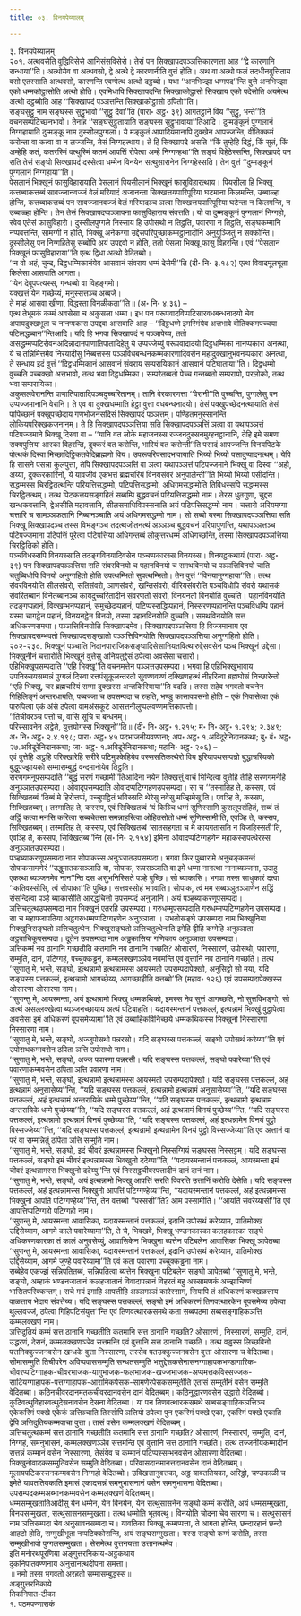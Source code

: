 ```yaml
---
title: ०३. विनयपेय्यालम्

---
```

३. विनयपेय्यालम्  
२०१. अत्थवसेति वुद्धिविसेसे आनिसंसविसेसे। तेसं पन सिक्खापदपञ्ञत्तिकारणत्ता आह ‘‘द्वे कारणानि सन्धाया’’ति। अत्थोयेव वा अत्थवसो, द्वे अत्थे द्वे कारणानीति वुत्तं होति। अथ वा अत्थो फलं तदधीनवुत्तिताय वसो एतस्साति अत्थवसो, कारणन्ति एवम्पेत्थ अत्थो दट्ठब्बो। यथा ‘‘अनभिज्झा धम्मपद’’न्ति वुत्ते अनभिज्झा एको धम्मकोट्ठासोति अत्थो होति। एवमिधापि सिक्खापदन्ति सिक्खाकोट्ठासो सिक्खाय एको पदेसोति अयमेत्थ अत्थो दट्ठब्बोति आह ‘‘सिक्खापदं पञ्ञत्तन्ति सिक्खाकोट्ठासो ठपितो’’ति।  
सङ्घसुट्ठु नाम सङ्घस्स सुट्ठुभावो ‘‘सुट्ठु देवा’’ति (पारा॰ अट्ठ॰ ३९) आगतट्ठाने विय ‘‘सुट्ठु, भन्ते’’ति वचनसम्पटिच्छनभावो। तेनाह ‘‘सङ्घसुट्ठुतायाति सङ्घस्स सुट्ठुभावाया’’तिआदि। दुम्मङ्कूनं पुग्गलानं निग्गहायाति दुम्मङ्कू नाम दुस्सीलपुग्गला। ये मङ्कुतं आपादियमानापि दुक्खेन आपज्जन्ति, वीतिक्कमं करोन्ता वा कत्वा वा न लज्जन्ति, तेसं निग्गहत्थाय। ते हि सिक्खापदे असति ‘‘किं तुम्हेहि दिट्ठं, किं सुतं, किं अम्हेहि कतं, कतरस्मिं वत्थुस्मिं कतमं आपत्तिं रोपेत्वा अम्हे निग्गण्हथा’’ति सङ्घं विहेठेस्सन्ति, सिक्खापदे पन सति तेसं सङ्घो सिक्खापदं दस्सेत्वा धम्मेन विनयेन सत्थुसासनेन निग्गहेस्सति। तेन वुत्तं ‘‘दुम्मङ्कूनं पुग्गलानं निग्गहाया’’ति।  
पेसलानं भिक्खूनं फासुविहारायाति पेसलानं पियसीलानं भिक्खूनं फासुविहारत्थाय। पियसीला हि भिक्खू कत्तब्बाकत्तब्बं सावज्जानवज्जं वेलं मरियादं अजानन्ता सिक्खत्तयपारिपूरिया घटमाना किलमन्ति, उब्बाळ्हा होन्ति, कत्तब्बाकत्तब्बं पन सावज्जानवज्जं वेलं मरियादञ्च ञत्वा सिक्खत्तयपारिपूरिया घटेन्ता न किलमन्ति, न उब्बाळ्हा होन्ति। तेन तेसं सिक्खापदप्पञ्ञापना फासुविहाराय संवत्तति। यो वा दुम्मङ्कूनं पुग्गलानं निग्गहो, स्वेव एतेसं फासुविहारो। दुस्सीलपुग्गले निस्साय हि उपोसथो न तिट्ठति, पवारणा न तिट्ठति, सङ्घकम्मानि नप्पवत्तन्ति, सामग्गी न होति, भिक्खू अनेकग्गा उद्देसपरिपुच्छाकम्मट्ठानादीनि अनुयुञ्जितुं न सक्कोन्ति। दुस्सीलेसु पन निग्गहितेसु सब्बोपि अयं उपद्दवो न होति, ततो पेसला भिक्खू फासु विहरन्ति। एवं ‘‘पेसलानं भिक्खूनं फासुविहाराया’’ति एत्थ द्विधा अत्थो वेदितब्बो।  
‘‘न वो अहं, चुन्द, दिट्ठधम्मिकानंयेव आसवानं संवराय धम्मं देसेमी’’ति (दी॰ नि॰ ३.१८२) एत्थ विवादमूलभूता किलेसा आसवाति आगता।  
‘‘येन देवूपपत्यस्स, गन्धब्बो वा विहङ्गमो।  
यक्खत्तं येन गच्छेय्यं, मनुस्सत्तञ्च अब्बजे।  
ते मय्हं आसवा खीणा, विद्धस्ता विनळीकता’’ति॥ (अ॰ नि॰ ४.३६) –  
एत्थ तेभूमकं कम्मं अवसेसा च अकुसला धम्मा। इध पन परूपवादविप्पटिसारवधबन्धनादयो चेव अपायदुक्खभूता च नानप्पकारा उपद्दवा आसवाति आह – ‘‘दिट्ठधम्मे इमस्मिंयेव अत्तभावे वीतिक्कमपच्चया पटिलद्धब्बान’’न्तिआदि। यदि हि भगवा सिक्खापदं न पञ्ञापेय्य, ततो असद्धम्मप्पटिसेवनअदिन्नादानपाणातिपातादिहेतु ये उप्पज्जेय्युं परूपवादादयो दिट्ठधम्मिका नानप्पकारा अनत्था, ये च तन्निमित्तमेव निरयादीसु निब्बत्तस्स पञ्ञविधबन्धनकम्मकारणादिवसेन महादुक्खानुभवनप्पकारा अनत्था, ते सन्धाय इदं वुत्तं ‘‘दिट्ठधम्मिकानं आसवानं संवराय सम्परायिकानं आसवानं पटिघाताया’’ति। दिट्ठधम्मो वुच्चति पच्चक्खो अत्तभावो, तत्थ भवा दिट्ठधम्मिका। सम्परेतब्बतो पेच्च गन्तब्बतो सम्परायो, परलोको, तत्थ भवा सम्परायिका।  
अकुसलवेरानन्ति पाणातिपातादिपञ्चदुच्चरितानम्। तानि वेरकारणत्ता ‘‘वेरानी’’ति वुच्चन्ति, पुग्गलेसु पन उप्पज्जमानानि वेरानि। ते एव वा दुक्खधम्माति हेट्ठा वुत्ता वधबन्धनादयो। तेसं पक्खुपच्छेदनत्थायाति तेसं पापिच्छानं पक्खुपच्छेदाय गणभोजनसदिसं सिक्खापदं पञ्ञत्तम्। पण्डितमनुस्सानन्ति लोकियपरिक्खकजनानम्। ते हि सिक्खापदपञ्ञत्तिया सति सिक्खापदपञ्ञत्तिं ञत्वा वा यथापञ्ञत्तं पटिपज्जमाने भिक्खू दिस्वा वा – ‘‘यानि वत लोके महाजनस्स रज्जनदुस्सनमुय्हनट्ठानानि, तेहि इमे समणा सक्यपुत्तिया आरका विहरन्ति, दुक्करं वत करोन्ति, भारियं वत करोन्ती’’ति पसादं आपज्जन्ति विनयपिटके पोत्थकं दिस्वा मिच्छादिट्ठिकतवेदिब्राह्मणो विय। उपरूपरिपसादभावायाति भिय्यो भिय्यो पसादुप्पादनत्थम्। येपि हि सासने पसन्ना कुलपुत्ता, तेपि सिक्खापदपञ्ञत्तिं वा ञत्वा यथापञ्ञत्तं पटिपज्जमाने भिक्खू वा दिस्वा ‘‘अहो, अय्या, दुक्करकारिनो, ये यावजीवं एकभत्तं ब्रह्मचरियं विनयसंवरं अनुपालेन्ती’’ति भिय्यो भिय्यो पसीदन्ति।  
सद्धम्मस्स चिरट्ठितत्थन्ति परियत्तिसद्धम्मो, पटिपत्तिसद्धम्मो, अधिगमसद्धम्मोति तिविधस्सपि सद्धम्मस्स चिरट्ठितत्थम्। तत्थ पिटकत्तयसङ्गहितं सब्बम्पि बुद्धवचनं परियत्तिसद्धम्मो नाम। तेरस धुतगुणा, चुद्दस खन्धकवत्तानि, द्वेअसीति महावत्तानि, सीलसमाधिविपस्सनाति अयं पटिपत्तिसद्धम्मो नाम। चत्तारो अरियमग्गा चत्तारि च सामञ्ञफलानि निब्बानञ्चाति अयं अधिगमसद्धम्मो नाम। सो सब्बो यस्मा सिक्खापदपञ्ञत्तिया सति भिक्खू सिक्खापदञ्च तस्स विभङ्गञ्च तदत्थजोतनत्थं अञ्ञञ्च बुद्धवचनं परियापुणन्ति, यथापञ्ञत्तञ्च पटिपज्जमाना पटिपत्तिं पूरेत्वा पटिपत्तिया अधिगन्तब्बं लोकुत्तरधम्मं अधिगच्छन्ति, तस्मा सिक्खापदपञ्ञत्तिया चिरट्ठितिको होति।  
पञ्चविधस्सपि विनयस्साति तदङ्गविनयादिवसेन पञ्चप्पकारस्स विनयस्स। विनयट्ठकथायं (पारा॰ अट्ठ॰ ३९) पन सिक्खापदपञ्ञत्तिया सति संवरविनयो च पहानविनयो च समथविनयो च पञ्ञत्तिविनयो चाति चतुब्बिधोपि विनयो अनुग्गहितो होति उपत्थम्भितो सुपत्थम्भितो। तेन वुत्तं ‘‘विनयानुग्गहाया’’ति। तत्थ संवरविनयोति सीलसंवरो, सतिसंवरो, ञाणसंवरो, खन्तिसंवरो, वीरियसंवरोति पञ्चविधोपि संवरो यथासकं संवरितब्बानं विनेतब्बानञ्च कायदुच्चरितादीनं संवरणतो संवरो, विनयनतो विनयोति वुच्चति। पहानविनयोति तदङ्गप्पहानं, विक्खम्भनप्पहानं, समुच्छेदप्पहानं, पटिप्पस्सद्धिप्पहानं, निस्सरणप्पहानन्ति पञ्चविधम्पि पहानं यस्मा चागट्ठेन पहानं, विनयनट्ठेन विनयो, तस्मा पहानविनयोति वुच्चति। समथविनयोति सत्त अधिकरणसमथा। पञ्ञत्तिविनयोति सिक्खापदमेव। सिक्खापदपञ्ञत्तिया हि विज्जमानाय एव सिक्खापदसम्भवतो सिक्खापदसङ्खातो पञ्ञत्तिविनयोति सिक्खापदपञ्ञत्तिया अनुग्गहितो होति।  
२०२-२३०. भिक्खूनं पञ्चाति निदानपाराजिकसङ्घादिसेसानियतवित्थारुद्देसवसेन पञ्च भिक्खूनं उद्देसा। भिक्खुनीनं चत्तारोति भिक्खूनं वुत्तेसु अनियतुद्देसं ठपेत्वा अवसेसा चत्तारो।  
एहिभिक्खूपसम्पदाति ‘‘एहि भिक्खू’’ति वचनमत्तेन पञ्ञत्तउपसम्पदा। भगवा हि एहिभिक्खुभावाय उपनिस्सयसम्पन्नं पुग्गलं दिस्वा रत्तपंसुकूलन्तरतो सुवण्णवण्णं दक्खिणहत्थं नीहरित्वा ब्रह्मघोसं निच्छारेन्तो ‘‘एहि भिक्खु, चर ब्रह्मचरियं सम्मा दुक्खस्स अन्तकिरियाया’’ति वदति। तस्स सहेव भगवतो वचनेन गिहिलिङ्गं अन्तरधायति, पब्बज्जा च उपसम्पदा च रुहति, भण्डु कासाववसनो होति – एकं निवासेत्वा एकं पारुपित्वा एकं अंसे ठपेत्वा वामअंसकूटे आसत्तनीलुप्पलवण्णमत्तिकापत्तो।  
‘‘तिचीवरञ्च पत्तो च, वासि सूचि च बन्धनम्।  
परिस्सावनेन अट्ठेते, युत्तयोगस्स भिक्खुनो’’ति॥ (दी॰ नि॰ अट्ठ॰ १.२१५; म॰ नि॰ अट्ठ॰ १.२९४; २.३४९; अ॰ नि॰ अट्ठ॰ २.४.१९८; पारा॰ अट्ठ॰ ४५ पदभाजनीयवण्णना; अप॰ अट्ठ॰ १.अविदूरेनिदानकथा; बु॰ वं॰ अट्ठ॰ २७.अविदूरेनिदानकथा; जा॰ अट्ठ॰ १.अविदूरेनिदानकथा; महानि॰ अट्ठ॰ २०६) –  
एवं वुत्तेहि अट्ठहि परिक्खारेहि सरीरे पटिमुक्केहियेव वस्ससतिकत्थेरो विय इरियापथसम्पन्नो बुद्धाचरियको बुद्धुपज्झायको सम्मासम्बुद्धं वन्दमानोयेव तिट्ठति।  
सरणगमनूपसम्पदाति ‘‘बुद्धं सरणं गच्छामी’’तिआदिना नयेन तिक्खत्तुं वाचं भिन्दित्वा वुत्तेहि तीहि सरणगमनेहि अनुञ्ञातउपसम्पदा। ओवादूपसम्पदाति ओवादप्पटिग्गहणउपसम्पदा। सा च ‘‘तस्मातिह ते, कस्सप, एवं सिक्खितब्बं ‘तिब्बं मे हिरोत्तप्पं, पच्चुपट्ठितं भविस्सति थेरेसु नवेसु मज्झिमेसू’ति। एवञ्हि ते, कस्सप, सिक्खितब्बम्। तस्मातिह ते, कस्सप, एवं सिक्खितब्बं ‘यं किञ्चि धम्मं सुणिस्सामि कुसलूपसंहितं, सब्बं तं अट्ठिं कत्वा मनसि करित्वा सब्बचेतसा समन्नाहरित्वा ओहितसोतो धम्मं सुणिस्सामी’ति, एवञ्हि ते, कस्सप, सिक्खितब्बम्। तस्मातिह ते, कस्सप, एवं सिक्खितब्बं ‘सातसहगता च मे कायगतासति न विजहिस्सती’ति, एवञ्हि ते, कस्सप, सिक्खितब्ब’’न्ति (सं॰ नि॰ २.१५४) इमिना ओवादप्पटिग्गहणेन महाकस्सपत्थेरस्स अनुञ्ञातउपसम्पदा।  
पञ्हब्याकरणूपसम्पदा नाम सोपाकस्स अनुञ्ञातउपसम्पदा। भगवा किर पुब्बारामे अनुचङ्कमन्तं सोपाकसामणेरं ‘‘उद्धुमातकसञ्ञाति वा, सोपाक, रूपसञ्ञाति वा इमे धम्मा नानत्था नानाब्यञ्जना, उदाहु एकत्था ब्यञ्जनमेव नान’’न्ति दस असुभनिस्सिते पञ्हे पुच्छि। सो ब्याकासि। भगवा तस्स साधुकारं दत्वा ‘‘कतिवस्सोसि, त्वं सोपाका’’ति पुच्छि। सत्तवस्सोहं भगवाति। सोपाक, त्वं मम सब्बञ्ञुतञ्ञाणेन सद्धिं संसन्दित्वा पञ्हे ब्याकासीति आरद्धचित्तो उपसम्पदं अनुजानि। अयं पञ्हब्याकरणूपसम्पदा।  
ञत्तिचतुत्थउपसम्पदा नाम भिक्खूनं एतरहि उपसम्पदा। गरुधम्मूपसम्पदाति गरुधम्मप्पटिग्गहणेन उपसम्पदा। सा च महापजापतिया अट्ठगरुधम्मप्पटिग्गहणेन अनुञ्ञाता । उभतोसङ्घे उपसम्पदा नाम भिक्खुनिया भिक्खुनिसङ्घतो ञत्तिचतुत्थेन, भिक्खुसङ्घतो ञत्तिचतुत्थेनाति इमेहि द्वीहि कम्मेहि अनुञ्ञाता अट्ठवाचिकूपसम्पदा। दूतेन उपसम्पदा नाम अड्ढकासिया गणिकाय अनुञ्ञाता उपसम्पदा।  
ञत्तिकम्मं नव ठानानि गच्छतीति कतमानि नव ठानानि गच्छति? ओसारणं, निस्सारणं, उपोसथो, पवारणा, सम्मुति, दानं, पटिग्गहं, पच्चुक्कड्ढनं, कम्मलक्खणञ्ञेव नवमन्ति एवं वुत्तानि नव ठानानि गच्छति। तत्थ ‘‘सुणातु मे, भन्ते, सङ्घो, इत्थन्नामो इत्थन्नामस्स आयस्मतो उपसम्पदापेक्खो, अनुसिट्ठो सो मया, यदि सङ्घस्स पत्तकल्लं, इत्थन्नामो आगच्छेय्य, आगच्छाहीति वत्तब्बो’’ति (महाव॰ १२६) एवं उपसम्पदापेक्खस्स ओसारणा ओसारणा नाम।  
‘‘सुणन्तु मे, आयस्मन्ता, अयं इत्थन्नामो भिक्खु धम्मकथिको, इमस्स नेव सुत्तं आगच्छति, नो सुत्तविभङ्गो, सो अत्थं असल्लक्खेत्वा ब्यञ्जनच्छायाय अत्थं पटिबाहति। यदायस्मन्तानं पत्तकल्लं, इत्थन्नामं भिक्खुं वुट्ठापेत्वा अवसेसा इमं अधिकरणं वूपसमेय्यामा’’ति एवं उब्बाहिकविनिच्छये धम्मकथिकस्स भिक्खुनो निस्सारणा निस्सारणा नाम।  
‘‘सुणातु मे, भन्ते, सङ्घो, अज्जुपोसथो पन्नरसो। यदि सङ्घस्स पत्तकल्लं, सङ्घो उपोसथं करेय्या’’ति एवं उपोसथकम्मवसेन ठपिता ञत्ति उपोसथो नाम।  
‘‘सुणातु मे, भन्ते, सङ्घो, अज्ज पवारणा पन्नरसी। यदि सङ्घस्स पत्तकल्लं, सङ्घो पवारेय्या’’ति एवं पवारणाकम्मवसेन ठपिता ञत्ति पवारणा नाम।  
‘‘सुणातु मे, भन्ते, सङ्घो, इत्थन्नामो इत्थन्नामस्स आयस्मतो उपसम्पदापेक्खो। यदि सङ्घस्स पत्तकल्लं, अहं इत्थन्नामं अनुसासेय्य’’न्ति, ‘‘यदि सङ्घस्स पत्तकल्लं, इत्थन्नामो इत्थन्नामं अनुसासेय्या’’ति, ‘‘यदि सङ्घस्स पत्तकल्लं, अहं इत्थन्नामं अन्तरायिके धम्मे पुच्छेय्य’’न्ति, ‘‘यदि सङ्घस्स पत्तकल्लं, इत्थन्नामो इत्थन्नामं अन्तरायिके धम्मे पुच्छेय्या’’ति, ‘‘यदि सङ्घस्स पत्तकल्लं, अहं इत्थन्नामं विनयं पुच्छेय्य’’न्ति, ‘‘यदि सङ्घस्स पत्तकल्लं, इत्थन्नामो इत्थन्नामं विनयं पुच्छेय्या’’ति, ‘‘यदि सङ्घस्स पत्तकल्लं, अहं इत्थन्नामेन विनयं पुट्ठो विस्सज्जेय्य’’न्ति, ‘‘यदि सङ्घस्स पत्तकल्लं, इत्थन्नामो इत्थन्नामेन विनयं पुट्ठो विस्सज्जेय्या’’ति एवं अत्तानं वा परं वा सम्मन्नितुं ठपिता ञत्ति सम्मुति नाम।  
‘‘सुणातु मे, भन्ते, सङ्घो, इदं चीवरं इत्थन्नामस्स भिक्खुनो निस्सग्गियं सङ्घस्स निस्सट्ठम्। यदि सङ्घस्स पत्तकल्लं, सङ्घो इमं चीवरं इत्थन्नामस्स भिक्खुनो ददेय्या’’ति, ‘‘यदायस्मन्तानं पत्तकल्लं, आयस्मन्ता इमं चीवरं इत्थन्नामस्स भिक्खुनो ददेय्यु’’न्ति एवं निस्सट्ठचीवरपत्तादीनं दानं दानं नाम।  
‘‘सुणातु मे, भन्ते, सङ्घो, अयं इत्थन्नामो भिक्खु आपत्तिं सरति विवरति उत्तानिं करोति देसेति। यदि सङ्घस्स पत्तकल्लं, अहं इत्थन्नामस्स भिक्खुनो आपत्तिं पटिग्गण्हेय्य’’न्ति, ‘‘यदायस्मन्तानं पत्तकल्लं, अहं इत्थन्नामस्स भिक्खुनो आपतिं पटिग्गण्हेय्य’’न्ति, तेन वत्तब्बो ‘‘पस्ससी’’ति? आम पस्सामीति। ‘‘आयतिं संवरेय्यासी’’ति एवं आपत्तिप्पटिग्गहो पटिग्गहो नाम।  
‘‘सुणन्तु मे, आयस्मन्ता आवासिका, यदायस्मन्तानं पत्तकल्लं, इदानि उपोसथं करेय्याम, पातिमोक्खं उद्दिसेय्याम, आगमे काले पवारेय्यामा’’ति, ते चे, भिक्खवे, भिक्खू भण्डनकारका कलहकारका सङ्घे अधिकरणकारका तं कालं अनुवसेय्युं, आवासिकेन भिक्खुना ब्यत्तेन पटिबलेन आवासिका भिक्खू ञापेतब्बा ‘‘सुणन्तु मे, आयस्मन्ता आवासिका, यदायस्मन्तानं पत्तकल्लं, इदानि उपोसथं करेय्याम, पातिमोक्खं उद्दिसेय्याम, आगमे जुण्हे पवारेय्यामा’’ति एवं कता पवारणा पच्चुक्कड्ढना नाम।  
सब्बेहेव एकज्झं सन्निपतितब्बं, सन्निपतित्वा ब्यत्तेन भिक्खुना पटिबलेन सङ्घो ञापेतब्बो ‘‘सुणातु मे, भन्ते, सङ्घो, अम्हाकं भण्डनजातानं कलहजातानं विवादापन्नानं विहरतं बहु अस्सामणकं अज्झाचिण्णं भासितपरिक्कन्तम्। सचे मयं इमाहि आपत्तीहि अञ्ञमञ्ञं कारेस्साम, सियापि तं अधिकरणं कक्खळत्ताय वाळत्ताय भेदाय संवत्तेय्य। यदि सङ्घस्स पत्तकल्लं, सङ्घो इमं अधिकरणं तिणवत्थारकेन वूपसमेय्य ठपेत्वा थुल्लवज्जं, ठपेत्वा गिहिपटिसंयुत्त’’न्ति एवं तिणवत्थारकसमथे कता सब्बपठमा सब्बसङ्गाहिकञत्ति कम्मलक्खणं नाम।  
ञत्तिदुतियं कम्मं सत्त ठानानि गच्छतीति कतमानि सत्त ठानानि गच्छति? ओसारणं , निस्सारणं, सम्मुति, दानं, उद्धरणं, देसनं, कम्मलक्खणञ्ञेव सत्तमन्ति एवं वुत्तानि सत्त ठानानि गच्छति। तत्थ वड्ढस्स लिच्छविनो पत्तनिक्कुज्जनवसेन खन्धके वुत्ता निस्सारणा, तस्सेव पतउक्कुज्जनवसेन वुत्ता ओसारणा च वेदितब्बा। सीमासम्मुति तिचीवरेन अविप्पवाससम्मुति सन्थतसम्मुति भत्तुद्देसकसेनासनग्गाहापकभण्डागारिक- चीवरप्पटिग्गाहक-चीवरभाजक-यागुभाजक-फलभाजक-खज्जभाजक-अप्पमत्तकविस्सज्जक- साटियग्गाहापक-पत्तग्गाहापक-आरामिकपेसक-सामणेरपेसकसम्मुतीति एतासं सम्मुतीनं वसेन सम्मुति वेदितब्बा। कठिनचीवरदानमतकचीवरदानवसेन दानं वेदितब्बम्। कठिनुद्धारणवसेन उद्धारो वेदितब्बो। कुटिवत्थुविहारवत्थुदेसनावसेन देसना वेदितब्बा। या पन तिणवत्थारकसमथे सब्बसङ्गाहिकञत्तिञ्च एकेकस्मिं पक्खे एकेकं ञत्तिञ्चाति तिस्सोपि ञत्तियो ठपेत्वा पुन एकस्मिं पक्खे एका, एकस्मिं पक्खे एकाति द्वेपि ञत्तिदुतियकम्मवाचा वुत्ता। तासं वसेन कम्मलक्खणं वेदितब्बम्।  
ञत्तिचतुत्थकम्मं सत्त ठानानि गच्छतीति कतमानि सत्त ठानानि गच्छति? ओसारणं, निस्सारणं, सम्मुति, दानं, निग्गहं, समनुभासनं, कम्मलक्खणञ्ञेव सत्तमन्ति एवं वुत्तानि सत्त ठानानि गच्छति। तत्थ तज्जनीयकम्मादीनं सत्तन्नं कम्मानं वसेन निस्सारणा, तेसंयेव च कम्मानं पटिप्पस्सम्भनवसेन ओसारणा वेदितब्बा। भिक्खुनोवादकसम्मुतिवसेन सम्मुति वेदितब्बा। परिवासदानमानत्तदानवसेन दानं वेदितब्बम्। मूलायपटिकस्सनकम्मवसेन निग्गहो वेदितब्बो। उक्खित्तानुवत्तका, अट्ठ यावततियका, अरिट्ठो, चण्डकाळी च इमेते यावततियकाति इमासं एकादसन्नं समनुभासनानं वसेन समनुभासना वेदितब्बा। उपसम्पदकम्मअब्भानकम्मवसेन कम्मलक्खणं वेदितब्बम्।  
धम्मसम्मुखतातिआदीसु येन धम्मेन, येन विनयेन, येन सत्थुसासनेन सङ्घो कम्मं करोति, अयं धम्मसम्मुखता, विनयसम्मुखता, सत्थुसासनसम्मुखता। तत्थ धम्मोति भूतवत्थु। विनयोति चोदना चेव सारणा च। सत्थुसासनं नाम ञत्तिसम्पदा चेव अनुसावनसम्पदा च। यावतिका भिक्खू कम्मप्पत्ता, ते आगता होन्ति, छन्दारहानं छन्दो आहटो होति, सम्मुखीभूता नप्पटिक्कोसन्ति, अयं सङ्घसम्मुखता। यस्स सङ्घो कम्मं करोति, तस्स सम्मुखीभावो पुग्गलसम्मुखता। सेसमेत्थ वुत्तनयत्ता उत्तानत्थमेव।  
इति मनोरथपूरणिया अङ्गुत्तरनिकाय-अट्ठकथाय  
दुकनिपातवण्णनाय अनुत्तानत्थदीपना समत्ता।  
॥ नमो तस्स भगवतो अरहतो सम्मासम्बुद्धस्स॥  
अङ्गुत्तरनिकाये  
तिकनिपात-टीका  
१. पठमपण्णासकं  